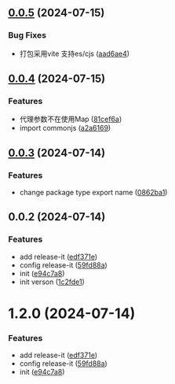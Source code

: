 

## [0.0.5](https://github.com/gofollowmymaster/vite-plugin-dev-proxy/compare/0.0.4...0.0.5) (2024-07-15)


### Bug Fixes

* 打包采用vite 支持es/cjs ([aad6ae4](https://github.com/gofollowmymaster/vite-plugin-dev-proxy/commit/aad6ae4fa24db83470368ec60a6ae3eb90a571d4))

## [0.0.4](https://github.com/gofollowmymaster/vite-plugin-dev-proxy/compare/0.0.3...0.0.4) (2024-07-15)


### Features

* 代理参数不在使用Map ([81cef6a](https://github.com/gofollowmymaster/vite-plugin-dev-proxy/commit/81cef6a437dd4af597b387df8d8bf28bc4ce3ea2))
* import commonjs ([a2a6169](https://github.com/gofollowmymaster/vite-plugin-dev-proxy/commit/a2a6169a977b30f930491e60d87c019d139fd6c6))

## [0.0.3](https://github.com/gofollowmymaster/vite-plugin-dev-proxy/compare/0.0.2...0.0.3) (2024-07-14)


### Features

* change package type export name ([0862ba1](https://github.com/gofollowmymaster/vite-plugin-dev-proxy/commit/0862ba1d9ef2befbdbf165b8e3ad71e72c4549c7))

## 0.0.2 (2024-07-14)


### Features

* add release-it ([edf371e](https://github.com/gofollowmymaster/vite-plugin-dev-proxy/commit/edf371e34efa671a9200689588acff3575818158))
* config release-it ([59fd88a](https://github.com/gofollowmymaster/vite-plugin-dev-proxy/commit/59fd88a7fc90eccbdac15184923a1b464ffa545d))
* init ([e94c7a8](https://github.com/gofollowmymaster/vite-plugin-dev-proxy/commit/e94c7a8233fcc5b2d025972b0924d272060f0c47))
* init verson ([1c2fde1](https://github.com/gofollowmymaster/vite-plugin-dev-proxy/commit/1c2fde10c1bcd88fe0b6450834d48102b62fc2fc))

# 1.2.0 (2024-07-14)


### Features

* add release-it ([edf371e](https://github.com/gofollowmymaster/vite-plugin-dev-proxy/commit/edf371e34efa671a9200689588acff3575818158))
* config release-it ([59fd88a](https://github.com/gofollowmymaster/vite-plugin-dev-proxy/commit/59fd88a7fc90eccbdac15184923a1b464ffa545d))
* init ([e94c7a8](https://github.com/gofollowmymaster/vite-plugin-dev-proxy/commit/e94c7a8233fcc5b2d025972b0924d272060f0c47))
